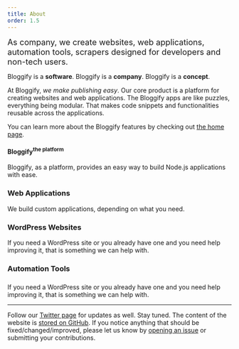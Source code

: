 ```yaml
---
title: About
order: 1.5
---
```


<style>
    .container.page-content {
    }

    .mission {
        font-size: 1.3em;
    }
</style>

<div class="mission">
    As company, we create websites, web applications, automation tools, scrapers designed for developers and non-tech users.
</div>

Bloggify is a **software**. Bloggify is a **company**. Bloggify is a **concept**.

At Bloggify, *we make publishing easy*. Our core product is a platform for creating websites and web applications. The Bloggify apps are like puzzles, everything being modular. That makes code snippets and functionalities reusable across the applications.

You can learn more about the Bloggify features by checking out [the home page](/).

<div class="row">
    <div class="col-md-12">
        <h4>Bloggify<sup>the platform</sup></h4>
        <p>Bloggify, as a platform, provides an easy way to build Node.js applications with ease.</p>
    </div>
</div>

<div class="row">
    <div class="col-md-6">
        <h3>Web Applications</h3>
        <p>We build custom applications, depending on what you need.</p>
    </div>
    <div class="col-md-6">
        <h3>WordPress Websites</h3>
        <p>If you need a WordPress site or you already have one and you need help improving it, that is something we can help with.</p>
    </div>
</div>

<div class="row">
    <div class="col-md-6">
        <h3>Automation Tools</h3>
        <p></p>
    </div>
    <div class="col-md-6">
        <h3></h3>
        <p>If you need a WordPress site or you already have one and you need help improving it, that is something we can help with.</p>
    </div>
</div>

---

Follow our [Twitter page](https://twitter.com/Bloggify) for updates as well. Stay tuned.
The content of the website is [stored on GitHub](https://github.com/Bloggify/newww). If you notice anything that should be fixed/changed/improved, please let us know by [opening an issue](https://github.com/Bloggify/newww/issues/new) or submitting your contributions.
